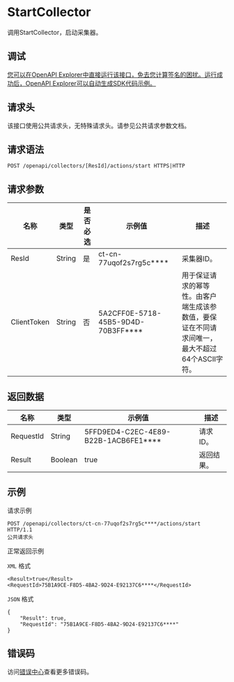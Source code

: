 # StartCollector

调用StartCollector，启动采集器。

## 调试

[您可以在OpenAPI Explorer中直接运行该接口，免去您计算签名的困扰。运行成功后，OpenAPI Explorer可以自动生成SDK代码示例。](https://api.aliyun.com/#product=elasticsearch&api=StartCollector&type=ROA&version=2017-06-13)

## 请求头

该接口使用公共请求头，无特殊请求头。请参见公共请求参数文档。

## 请求语法

```
POST /openapi/collectors/[ResId]/actions/start HTTPS|HTTP
```

## 请求参数

|名称|类型|是否必选|示例值|描述|
|--|--|----|---|--|
|ResId|String|是|ct-cn-77uqof2s7rg5c\*\*\*\*|采集器ID。 |
|ClientToken|String|否|5A2CFF0E-5718-45B5-9D4D-70B3FF\*\*\*\*|用于保证请求的幂等性。由客户端生成该参数值，要保证在不同请求间唯一，最大不超过64个ASCII字符。 |

## 返回数据

|名称|类型|示例值|描述|
|--|--|---|--|
|RequestId|String|5FFD9ED4-C2EC-4E89-B22B-1ACB6FE1\*\*\*\*|请求ID。 |
|Result|Boolean|true|返回结果。 |

## 示例

请求示例

```
POST /openapi/collectors/ct-cn-77uqof2s7rg5c****/actions/start HTTP/1.1
公共请求头
```

正常返回示例

`XML` 格式

```
<Result>true</Result>
<RequestId>75B1A9CE-F8D5-4BA2-9D24-E92137C6****</RequestId>
```

`JSON` 格式

```
{
	"Result": true,
	"RequestId": "75B1A9CE-F8D5-4BA2-9D24-E92137C6****"
}
```

## 错误码

访问[错误中心](https://error-center.aliyun.com/status/product/elasticsearch)查看更多错误码。

